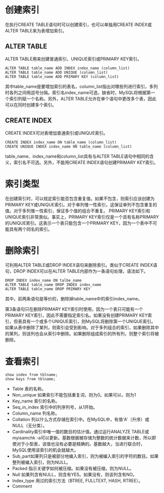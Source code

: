 # 创建索引

在执行CREATE TABLE语句时可以创建索引，也可以单独用CREATE INDEX或ALTER TABLE来为表增加索引。

## ALTER TABLE
ALTER TABLE用来创建普通索引、UNIQUE索引或PRIMARY KEY索引。
	 
	ALTER TABLE table_name ADD INDEX index_name (column_list)
	ALTER TABLE table_name ADD UNIQUE (column_list)
	ALTER TABLE table_name ADD PRIMARY KEY (column_list)
其中table_name是要增加索引的表名，column_list指出对哪些列进行索引，多列时各列之间用逗号分隔。索引名index_name可选，缺省时，MySQL将根据第一个索引列赋一个名称。另外，ALTER TABLE允许在单个语句中更改多个表，因此可以在同时创建多个索引。

## CREATE INDEX
CREATE INDEX可对表增加普通索引或UNIQUE索引。
	 
	CREATE INDEX index_name ON table_name (column_list)
	CREATE UNIQUE INDEX index_name ON table_name (column_list)
table_name、index_name和column_list具有与ALTER TABLE语句中相同的含义，索引名不可选。另外，不能用CREATE INDEX语句创建PRIMARY KEY索引。

# 索引类型
在创建索引时，可以规定索引能否包含重复值。如果不包含，则索引应该创建为PRIMARY KEY或UNIQUE索引。对于单列惟一性索引，这保证单列不包含重复的值。对于多列惟一性索引，保证多个值的组合不重复。
PRIMARY KEY索引和UNIQUE索引非常类似。事实上，PRIMARY KEY索引仅是一个具有名称PRIMARY的UNIQUE索引。这表示一个表只能包含一个PRIMARY KEY，因为一个表中不可能具有两个同名的索引。

# 删除索引
可利用ALTER TABLE或DROP INDEX语句来删除索引。类似于CREATE INDEX语句，DROP INDEX可以在ALTER TABLE内部作为一条语句处理，语法如下。
	 
	DROP INDEX index_name ON talbe_name
	ALTER TABLE table_name DROP INDEX index_name
	ALTER TABLE table_name DROP PRIMARY KEY
其中，前两条语句是等价的，删除掉table_name中的索引index_name。

第3条语句只在删除PRIMARY KEY索引时使用，因为一个表只可能有一个PRIMARY KEY索引，因此不需要指定索引名。如果没有创建PRIMARY KEY索引，但表具有一个或多个UNIQUE索引，则MySQL将删除第一个UNIQUE索引。
如果从表中删除了某列，则索引会受到影响。对于多列组合的索引，如果删除其中的某列，则该列也会从索引中删除。如果删除组成索引的所有列，则整个索引将被删除。

# 查看索引


 	show index from tblname;
	show keys from tblname;

- Table 表的名称。
- Non_unique 如果索引不能包括重复词，则为0。如果可以，则为1
- Key_name 索引的名称。
- Seq_in_index 索引中的列序列号，从1开始。
- Column_name 列名称。
- Collation 列以什么方式存储在索引中。在MySQL中，有值‘A'（升序）或NULL（无分类）。
- Cardinality索引中唯一值的数目的估计值。通过运行ANALYZE TABLE或myisamchk -a可以更新。基数根据被存储为整数的统计数据来计数，所以即使对于小型表，该值也没有必要是精确的。基数越大，当进行联合时，MySQL使用该索引的机会就越大。
- Sub_part如果列只是被部分地编入索引，则为被编入索引的字符的数目。如果整列被编入索引，则为NULL。
-  Packed 指示关键字如何被压缩。如果没有被压缩，则为NULL。
-  Null 如果列含有NULL，则含有YES。如果没有，则该列含有NO。
-  Index_type 用过的索引方法（BTREE, FULLTEXT, HASH, RTREE）。
- Comment